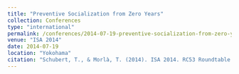 ```yaml
---
title: "Preventive Socialization from Zero Years"
collection: Conferences
type: "international"
permalink: /conferences/2014-07-19-preventive-socialization-from-zero-years
venue: "ISA 2014"
date: 2014-07-19
location: "Yokohama"
citation: "Schubert, T., & Morlà, T. (2014). ISA 2014. RC53 Roundtable. Facing an Unequal World - Challenges for Childhood within a Global Sociology. Preventive Socialization from Zero Years.(13-19 juliol, 2014, Yokohama)"
---
```

